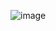 
![image](https://user-images.githubusercontent.com/113695375/192292711-0e73c09e-4ba1-4be6-92e4-f98ed19bb221.png)
